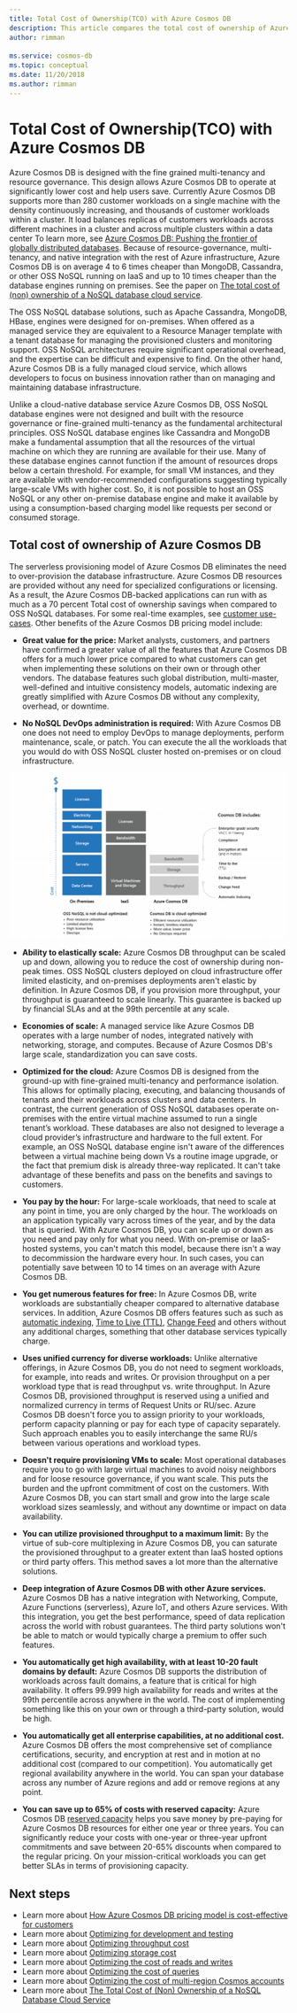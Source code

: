 ```yaml
---
title: Total Cost of Ownership(TCO) with Azure Cosmos DB
description: This article compares the total cost of ownership of Azure Cosmos DB with IaaS and on-premises databases
author: rimman

ms.service: cosmos-db
ms.topic: conceptual
ms.date: 11/20/2018
ms.author: rimman
---
```


# Total Cost of Ownership(TCO) with Azure Cosmos DB

Azure Cosmos DB is designed with the fine grained multi-tenancy and resource governance. This design allows Azure Cosmos DB to operate at significantly lower cost and help users save. Currently Azure Cosmos DB supports more than 280 customer workloads on a single machine with the density continuously increasing, and thousands of customer workloads within a cluster. It load balances replicas of customers workloads across different machines in a cluster and across multiple clusters within a data center To learn more, see [Azure Cosmos DB: Pushing the frontier of globally distributed databases](https://azure.microsoft.com/blog/azure-cosmos-db-pushing-the-frontier-of-globally-distributed-databases/). Because of  resource-governance, multi-tenancy, and native integration with the rest of Azure infrastructure, Azure Cosmos DB is on average 4 to 6 times cheaper than MongoDB, Cassandra, or other OSS NoSQL running on IaaS and up to 10 times cheaper than the database engines running on premises. See the paper on [The total cost of (non) ownership of a NoSQL database cloud service](https://documentdbportalstorage.blob.core.windows.net/papers/11.15.2017/NoSQL%20TCO%20paper.pdf).

The OSS NoSQL database solutions, such as Apache Cassandra, MongoDB, HBase, engines were designed for on-premises. When offered as a managed service they are equivalent to a Resource Manager template with a tenant database for managing the provisioned clusters and monitoring support. OSS NoSQL architectures require significant operational overhead, and the expertise can be difficult and expensive to find. On the other hand, Azure Cosmos DB is a fully managed cloud service, which allows developers to focus on business innovation rather than on managing and maintaining database infrastructure. 

Unlike a cloud-native database service Azure Cosmos DB, OSS NoSQL database engines were not designed and built with the resource governance or fine-grained multi-tenancy as the fundamental architectural principles. OSS NoSQL database engines like Cassandra and MongoDB make a fundamental assumption that all the resources of the virtual machine on which they are running are available for their use. Many of these database engines cannot function if the amount of resources drops below a certain threshold. For example, for small VM instances, and they are available with vendor-recommended configurations suggesting typically large-scale VMs with higher cost. So, it is not possible to host an OSS NoSQL or any other on-premise database engine and make it available by using a consumption-based charging model like requests per second or consumed storage.

## Total cost of ownership of Azure Cosmos DB 

The serverless provisioning model of Azure Cosmos DB eliminates the need to over-provision the database infrastructure. Azure Cosmos DB resources are provided without any need for specialized configurations or licensing. As a result, the Azure Cosmos DB-backed applications can run with as much as a 70 percent Total cost of ownership savings when compared to OSS NoSQL databases. For some real-time examples, see [customer use-cases](https://customers.microsoft.com/en-us/search?sq=Cosmos%20DB&ff=&p=0&so=story_publish_date%20desc). Other benefits of the Azure Cosmos DB pricing model include:

* **Great value for the price:** Market analysts, customers, and partners have confirmed a greater value of all the features that Azure Cosmos DB offers for a much lower price compared to what customers can get when implementing these solutions on their own or through other vendors. The database features such global distribution, multi-master, well-defined and intuitive consistency models, automatic indexing are greatly simplified with Azure Cosmos DB without any complexity, overhead, or downtime.

* **No NoSQL DevOps administration is required:** With Azure Cosmos DB one does not need to employ DevOps to manage deployments, perform maintenance, scale, or patch. You can execute the all the workloads that you would do with OSS NoSQL cluster hosted on-premises or on cloud infrastructure.

![Azure Cosmos DB cost of ownership](./media/total-cost-ownership/tco.png)

* **Ability to elastically scale:** Azure Cosmos DB throughput can be scaled up and down, allowing you to reduce the cost of ownership during non-peak times. OSS NoSQL clusters deployed on cloud infrastructure offer limited elasticity, and on-premises deployments aren't elastic by definition. In Azure Cosmos DB, if you provision more throughput, your throughput is guaranteed to scale linearly. This guarantee is backed up by financial SLAs and at the 99th percentile at any scale.

* **Economies of scale:** A managed service like Azure Cosmos DB operates with a large number of nodes, integrated natively with networking, storage, and computes. Because of Azure Cosmos DB's large scale, standardization you can save costs.

* **Optimized for the cloud:** Azure Cosmos DB is designed from the ground-up with fine-grained multi-tenancy and performance isolation. This allows for optimally placing, executing, and balancing thousands of tenants and their workloads across clusters and data centers. In contrast, the current generation of OSS NoSQL databases operate on-premises with the entire virtual machine assumed to run a single tenant’s workload. These databases are also not designed to leverage a cloud provider’s infrastructure and hardware to the full extent. For example, an OSS NoSQL database engine isn't aware of the differences between a virtual machine being down Vs a routine image upgrade, or the fact that premium disk is already three-way replicated. It can't take advantage of these benefits and pass on the benefits and savings to customers.

* **You pay by the hour:** For large-scale workloads, that need to scale at any point in time, you are only charged by the hour. The workloads on an application typically vary across times of the year, and by the data that is queried. With Azure Cosmos DB, you can scale up or down as you need and pay only for what you need. With on-premise or IaaS-hosted systems, you can't match this model, because there isn't a way to decommission the hardware every hour. In such cases, you can potentially save between 10 to 14 times on an average with Azure Cosmos DB.

* **You get numerous features for free:** In Azure Cosmos DB, write workloads are substantially cheaper compared to alternative database services. In addition, Azure Cosmos DB offers features such as such as [automatic indexing](indexing-policies.md), [Time to Live (TTL)](time-to-live.md), [Change Feed](change-feed.md) and others without any additional charges, something that other database services typically charge.

* **Uses unified currency for diverse workloads:** Unlike alternative offerings, in Azure Cosmos DB, you do not need to segment workloads, for example, into reads and writes. Or provision throughput on a per workload type that is read throughput vs. write throughput. In Azure Cosmos DB, provisioned throughput is reserved using a unified and normalized currency in terms of Request Units or RU/sec. Azure Cosmos DB doesn't force you to assign priority to your workloads, perform capacity planning or pay for each type of capacity separately. Such approach enables you to easily interchange the same RU/s between various operations and workload types.

* **Doesn't require provisioning VMs to scale:** Most operational databases require you to go with large virtual machines to avoid noisy neighbors and for loose resource governance, if you want scale. This puts the burden and the upfront commitment of cost on the customers. With Azure Cosmos DB, you can start small and grow into the large scale workload sizes seamlessly, and without any downtime or impact on data availability.

* **You can utilize provisioned throughput to a maximum limit:** By the virtue of sub-core multiplexing in Azure Cosmos DB, you can saturate the provisioned throughput to a greater extent than IaaS hosted options or third party offers. This method saves a lot more than the alternative solutions.

* **Deep integration of Azure Cosmos DB with other Azure services.** Azure Cosmos DB has a native integration with Networking, Compute, Azure Functions (serverless), Azure IoT, and others Azure services. With this integration, you get the best performance, speed of data replication across the world with robust guarantees. The third party solutions won't be able to match or would typically charge a premium to offer such features.

* **You automatically get high availability, with at least 10-20 fault domains by default:** Azure Cosmos DB supports the distribution of workloads across fault domains, a feature that is critical for high availability. It offers 99.999 high availability for reads and writes at the 99th percentile across anywhere in the world. The cost of implementing something like this on your own or through a third-party solution, would be high.

* **You automatically get all enterprise capabilities, at no additional cost.** Azure Cosmos DB offers the most comprehensive set of compliance certifications, security, and encryption at rest and in motion at no additional cost (compared to our competition). You automatically get regional availability anywhere in the world. You can span your database across any number of Azure regions and add or remove regions at any point.

* **You can save up to 65% of costs with reserved capacity:** Azure Cosmos DB [reserved capacity](cosmos-db-reserved-capacity.md) helps you save money by pre-paying for Azure Cosmos DB resources for either one year or three years. You can significantly reduce your costs with one-year or three-year upfront commitments and save between 20-65% discounts when compared to the regular pricing. On your mission-critical workloads you can get better SLAs in terms of provisioning capacity.

## Next steps

* Learn more about [How Azure Cosmos DB pricing model is cost-effective for customers](total-cost-ownership.md)
* Learn more about [Optimizing for development and testing](optimize-dev-test.md)
* Learn more about [Optimizing throughput cost](optimize-cost-throughput.md)
* Learn more about [Optimizing storage cost](optimize-cost-storage.md)
* Learn more about [Optimizing the cost of reads and writes](optimize-cost-reads-writes.md)
* Learn more about [Optimizing the cost of queries](optimize-cost-queries.md)
* Learn more about [Optimizing the cost of multi-region Cosmos accounts](optimize-cost-regions.md)
* Learn more about [The Total Cost of (Non) Ownership of a NoSQL Database Cloud Service](https://documentdbportalstorage.blob.core.windows.net/papers/11.15.2017/NoSQL%20TCO%20paper.pdf)
